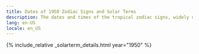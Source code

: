 ```yaml
---
title: Dates of 1950 Zodiac Signs and Solar Terms
description: The dates and times of the tropical zodiac signs, widely used in western astrology, and solar terms of year 1950
lang: en-US
locale: en_US
---
```

{% include_relative _solarterm_details.html year="1950" %}
